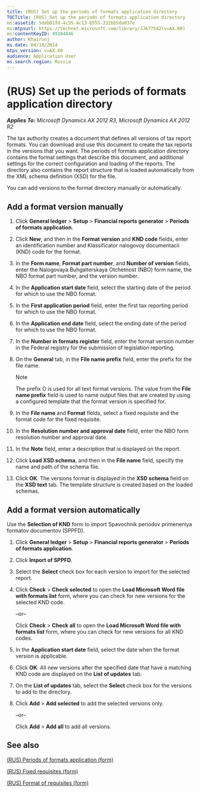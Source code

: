 ```yaml
---
title: (RUS) Set up the periods of formats application directory
TOCTitle: (RUS) Set up the periods of formats application directory
ms:assetid: 5deb01fd-4c55-4c13-b555-332bb5da037e
ms:mtpsurl: https://technet.microsoft.com/library/JJ677542(v=AX.60)
ms:contentKeyID: 49384846
author: Khairunj
ms.date: 04/18/2014
mtps_version: v=AX.60
audience: Application User
ms.search.region: Russia
---
```


# (RUS) Set up the periods of formats application directory 


_**Applies To:** Microsoft Dynamics AX 2012 R3, Microsoft Dynamics AX 2012 R2_

The tax authority creates a document that defines all versions of tax report formats. You can download and use this document to create the tax reports in the versions that you want. The periods of formats application directory contains the format settings that describe this document, and additional settings for the correct configuration and loading of the reports. The directory also contains the report structure that is loaded automatically from the XML schema definition (XSD) for the file.

You can add versions to the format directory manually or automatically.

## Add a format version manually

1.  Click **General ledger** \> **Setup** \> **Financial reports generator** \> **Periods of formats application**.

2.  Click **New**, and then in the **Format version** and **KND code** fields, enter an identification number and Klassificator nalogovoy documentacii (KND) code for the format.

3.  In the **Form name**, **Format part number**, and **Number of version** fields, enter the Nalogovaya Buhgalterskaya Otchetnost (NBO) form name, the NBO format part number, and the version number.

4.  In the **Application start date** field, select the starting date of the period for which to use the NBO format.

5.  In the **First application period** field, enter the first tax reporting period for which to use the NBO format.

6.  In the **Application end date** field, select the ending date of the period for which to use the NBO format.

7.  In the **Number in formats register** field, enter the format version number in the Federal registry for the submission of legislation reporting.

8.  On the **General** tab, in the **File name prefix** field, enter the prefix for the file name.
    

    > [!NOTE]
    > <P>The prefix O is used for all text format versions. The value from the <STRONG>File name prefix</STRONG> field is used to name output files that are created by using a configured template that the format version is specified for.</P>



9.  In the **File name** and **Format** fields, select a fixed requisite and the format code for the fixed requisite.

10. In the **Resolution number and approval date** field, enter the NBO form resolution number and approval date.

11. In the **Note** field, enter a description that is displayed on the report.

12. Click **Load XSD schema**, and then in the **File name** field, specify the name and path of the schema file.

13. Click **OK**. The versions format is displayed in the **XSD schema** field on the **XSD text** tab. The template structure is created based on the loaded schemas.

## Add a format version automatically

Use the **Selection of KND** form to import Spavochnik periodov primeneniya formatov documentov (SPPFD).

1.  Click **General ledger** \> **Setup** \> **Financial reports generator** \> **Periods of formats application**.

2.  Click **Import of SPPFD**.

3.  Select the **Select** check box for each version to import for the selected report.

4.  Click **Check** \> **Check selected** to open the **Load Microsoft Word file with formats list** form, where you can check for new versions for the selected KND code.
    
    –or–
    
    Click **Check** \> **Check all** to open the **Load Microsoft Word file with formats list** form, where you can check for new versions for all KND codes.

5.  In the **Application start date** field, select the date when the format version is applicable.

6.  Click **OK**. All new versions after the specified date that have a matching KND code are displayed on the **List of updates** tab.

7.  On the **List of updates** tab, select the **Select** check box for the versions to add to the directory.

8.  Click **Add** \> **Add selected** to add the selected versions only.
    
    –or–
    
    Click **Add** \> **Add all** to add all versions.

## See also

[(RUS) Periods of formats application (form)](https://technet.microsoft.com/library/jj710684\(v=ax.60\))

[(RUS) Fixed requisites (form)](https://technet.microsoft.com/library/jj710680\(v=ax.60\))

[(RUS) Format of requisites (form)](https://technet.microsoft.com/library/jj710737\(v=ax.60\))

  


